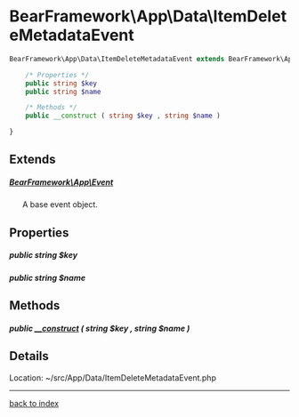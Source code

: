 # BearFramework\App\Data\ItemDeleteMetadataEvent

```php
BearFramework\App\Data\ItemDeleteMetadataEvent extends BearFramework\App\Event {

	/* Properties */
	public string $key
	public string $name

	/* Methods */
	public __construct ( string $key , string $name )

}
```

## Extends

##### [BearFramework\App\Event](bearframework.app.event.class.md)

&nbsp;&nbsp;&nbsp;&nbsp;&nbsp;&nbsp;A base event object.

## Properties

##### public string $key

##### public string $name

## Methods

##### public [__construct](bearframework.app.data.itemdeletemetadataevent.__construct.method.md) ( string $key , string $name )

## Details

Location: ~/src/App/Data/ItemDeleteMetadataEvent.php

---

[back to index](index.md)

